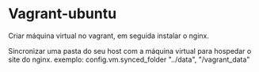 # Vagrant-ubuntu

Criar máquina virtual no vagrant, em seguida instalar o nginx.

Sincronizar uma pasta do seu host com a máquina virtual para hospedar o site do nginx.
exemplo: config.vm.synced_folder "../data", "/vagrant_data"
